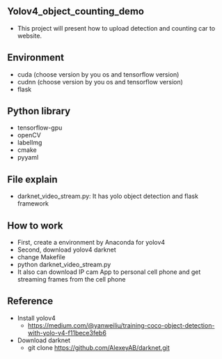 ## Yolov4_object_counting_demo
* This project will present how to upload detection and counting car to website.
## Environment
* cuda (choose version by you os and tensorflow version)
* cudnn (choose version by you os and tensorflow version)
* flask
## Python library
* tensorflow-gpu
* openCV
* labelImg
* cmake
* pyyaml

## File explain
* darknet_video_stream.py: It has yolo object detection and flask framework
## How to work
* First, create a environment by Anaconda for yolov4
* Second, download yolov4 darknet
* change Makefile
* python darknet_video_stream.py
* It also can download IP cam App to personal cell phone and get streaming frames from the cell phone
## Reference
* Install yolov4
  * https://medium.com/@yanweiliu/training-coco-object-detection-with-yolo-v4-f11bece3feb6
* Download darknet
  * git clone https://github.com/AlexeyAB/darknet.git
